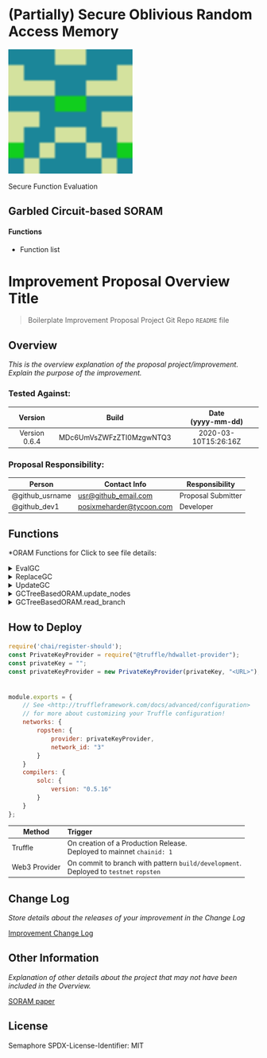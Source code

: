 # (Partially) Secure Oblivious Random Access Memory

<img src="blockie.png" width="250" alight=right>

Secure Function Evaluation

## Garbled Circuit-based SORAM

#### Functions

* Function list


# Improvement Proposal Overview Title

> Boilerplate Improvement Proposal Project Git Repo `README` file

## Overview

*This is the overview explanation of the *proposal* project/improvement. Explain the purpose of the improvement.*

### Tested Against:
<!-- You can find specific versioning information used here at https://gist.github.com/sambacha/116b0dfc5c99cc8905545d63002b8f94 -->

| Version | Build | Date <br>(yyyy-mm-dd) |
| :---: | :---: | :---: |
| Version 0.6.4 | MDc6UmVsZWFzZTI0MzgwNTQ3 | 2020-03-10T15:26:16Z |


### Proposal Responsibility:

| Person               | Contact Info           | Responsibility           |
| -------------------- | ---------------------- | ------------------------ |
| @github_usrname | usr@github_email.com | Proposal Submitter |
| @github_dev1 | posixmeharder@tycoon.com | Developer |


## Functions

*ORAM Functions for 
Click to see file details:

<details>
  <summary>EvalGC</summary>
  <br>

  GCTreeBasedORAM.decrypt

 
  <hr>
</details>

<details>
  <summary>ReplaceGC</summary>
  <br>

    GCTreeBasedORAM.decrypt_label_update

  <hr>
</details>

<details>
  <summary>UpdateGC</summary>
  <br>

  GCTreeBasedORAM.redeploy

  Image example of the **Rendered** FreeMarker file (if applicable)

  <hr>
</details>




<details>
  <summary>GCTreeBasedORAM.update_nodes</summary>
  <br>

  GCTreeBasedORAM.redeploy

  Image example of the **Rendered** FreeMarker file (if applicable)

  <hr>
</details>

<details>
  <summary>GCTreeBasedORAM.read_branch</summary>
  <br>

  Read ORAM Branch from node

  <hr>
</details>

## How to Deploy

```javascript
require('chai/register-should');
const PrivateKeyProvider = require("@truffle/hdwallet-provider");
const privateKey = "";
const privateKeyProvider = new PrivateKeyProvider(privateKey, "<URL>");


module.exports = {
	// See <http://truffleframework.com/docs/advanced/configuration>
	// for more about customizing your Truffle configuration!
	networks: {
		ropsten: {
			provider: privateKeyProvider,
			network_id: "3"
		}
	}
	compilers: {
		solc: {
			version: "0.5.16"
		}
	}
};
```

| Method              | Trigger                 |
| ------------------- |:----------------------- |
| Truffle | On creation of a Production Release. <br> Deployed to mainnet `chainid: 1` |
| Web3 Provider | On commit to branch with pattern `build/development`. <br> Deployed to `testnet` `ropsten`

## Change Log

*Store details about the releases of your improvement in the Change Log*

[Improvement Change Log](CHANGELOG.md)

## Other Information

*Explanation of other details about the project that may not have been included in the Overview.*


  [SORAM paper](https://lib.dr.iastate.edu/cgi/viewcontent.cgi?article=1264&context=cs_techreports)


## License

Semaphore
SPDX-License-Identifier: MIT 

